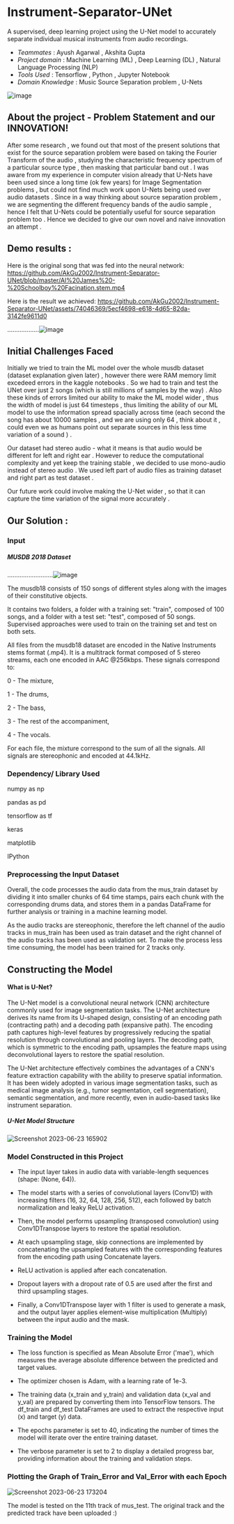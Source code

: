 # Instrument-Separator-UNet
A supervised, deep learning project using the U-Net model to accurately separate individual musical instruments from audio recordings.

* _Teammates_ : Ayush Agarwal , Akshita Gupta
* _Project domain_ : Machine Learning (ML) , Deep Learning (DL) , Natural Language Processing (NLP)
* _Tools Used_ : Tensorflow , Python , Jupyter Notebook
* _Domain Knowledge_ : Music Source Separation problem , U-Nets

![image](https://github.com/AkGu2002/Instrument-Separator-UNet/assets/74046369/9ebcd7da-5255-4dc3-b2a5-fb38dde82da3)
## About the project - Problem Statement and our INNOVATION!


After some research , we found out that most of the present solutions that exist for the source separation problem were based on taking the Fourier Transform of the audio , studying the characteristic frequency spectrum of a particular source type , then masking that particular band out . I was aware from my experience in computer vision already that U-Nets have been used since a long time (ok few years) for Image Segmentation problems , but could not find much work upon U-Nets being used over audio datasets . Since in a way thinking about source separation problem , we are segmenting the different frequency bands of the audio sample , hence I felt that U-Nets could be potentially useful for source separation problem too . Hence we decided to give our own novel and naive innovation an attempt . 

## Demo results :

Here is the original song that was fed into the neural network:
https://github.com/AkGu2002/Instrument-Separator-UNet/blob/master/Al%20James%20-%20Schoolboy%20Facination.stem.mp4


 Here is the result we achieved:
 https://github.com/AkGu2002/Instrument-Separator-UNet/assets/74046369/5ecf4698-e618-4d65-82da-3142fe9611d0
 


 ..................![image](https://github.com/AkGu2002/Instrument-Separator-UNet/assets/74046369/7721612c-3384-4cf7-b0b1-27f9b007db9a)


## Initial Challenges Faced
Initially we tried to train the ML model over the whole musdb dataset (dataset explanation given later) , however there were RAM memory limit excedeed errors in the kaggle notebooks . So we had to train and test the UNet over just 2 songs (which is still millions of samples by the way) . Also these kinds of errors limited our ability to make the ML model wider , thus the width of model is just 64 timesteps , thus limiting the ability of our ML model to use the information spread spacially across time (each second the song has about 10000 samples , and we are using only 64 , think about it , could even we as humans point out separate sources in this less time variation of a sound ) . 

Our dataset had stereo audio - what it means is that audio would be different for left and right ear . However to reduce the computational complexity and yet keep the training stable , we decided to use mono-audio instead of stereo audio . We used left part of audio files as training dataset and right part as test dataset . 

Our future work could involve making the U-Net wider , so that it can capture the time variation of the signal more accurately . 

## Our Solution :

### Input
##### *MUSDB 2018 Dataset*

..........................![image](https://github.com/AkGu2002/Instrument-Separator-UNet/assets/74046369/048d70f7-a010-408c-a044-a94da168993e)

The musdb18 consists of 150 songs of different styles along with the images of their constitutive objects.

It contains two folders, a folder with a training set: "train", composed of 100 songs, and a folder with a test set: "test", composed of 50 songs. Supervised approaches were used to train on the training set and test on both sets. 

All files from the musdb18 dataset are encoded in the Native Instruments stems format (.mp4). It is a multitrack format composed of 5 stereo streams, each one encoded in AAC @256kbps. These signals correspond to:

0 - The mixture,

1 - The drums,

2 - The bass,

3 - The rest of the accompaniment,

4 - The vocals.

For each file, the mixture correspond to the sum of all the signals. All signals are stereophonic and encoded at 44.1kHz.

### Dependency/ Library Used
numpy as np

pandas as pd 

tensorflow as tf 

keras

matplotlib

IPython

### Preprocessing the Input Dataset
Overall, the code processes the audio data from the mus_train dataset by dividing it into smaller chunks of 64 time stamps, pairs each chunk with the corresponding drums data, and stores them in a pandas DataFrame for further analysis or training in a machine learning model. 

As the audio tracks are stereophonic, therefore the left channel of the audio tracks in mus_train has been used as train dataset and the right channel of the audio tracks has been used as validation set. To make the process less time consuming, the model has been trained for 2 tracks only. 

## Constructing the Model
#### What is U-Net?
The U-Net model is a convolutional neural network (CNN) architecture commonly used for image segmentation tasks. The U-Net architecture derives its name from its U-shaped design, consisting of an encoding path (contracting path) and a decoding path (expansive path). The encoding path captures high-level features by progressively reducing the spatial resolution through convolutional and pooling layers. The decoding path, which is symmetric to the encoding path, upsamples the feature maps using deconvolutional layers to restore the spatial resolution. 

The U-Net architecture effectively combines the advantages of a CNN's feature extraction capability with the ability to preserve spatial information. It has been widely adopted in various image segmentation tasks, such as medical image analysis (e.g., tumor segmentation, cell segmentation), semantic segmentation, and more recently, even in audio-based tasks like instrument separation.

##### U-Net Model Structure
![Screenshot 2023-06-23 165902](https://github.com/AkGu2002/Instrument-Separator-UNet/assets/74046369/f47a823f-6b69-4468-9881-0028913cabd9)

### Model Constructed in this Project

* The input layer takes in audio data with variable-length sequences (shape: (None, 64)).

* The model starts with a series of convolutional layers (Conv1D) with increasing filters (16, 32, 64, 128, 256, 512), each followed by batch normalization and leaky ReLU activation.

* Then, the model performs upsampling (transposed convolution) using Conv1DTranspose layers to restore the spatial resolution.

* At each upsampling stage, skip connections are implemented by concatenating the upsampled features with the corresponding features from the encoding path using Concatenate layers.

* ReLU activation is applied after each concatenation.
* Dropout layers with a dropout rate of 0.5 are used after the first and third upsampling stages.
* Finally, a Conv1DTranspose layer with 1 filter is used to generate a mask, and the output layer applies element-wise multiplication (Multiply) between the input audio and the mask.

### Training the Model

* The loss function is specified as Mean Absolute Error ('mae'), which measures the average absolute difference between the predicted and target values. 
* The optimizer chosen is Adam, with a learning rate of 1e-3.

* The training data (x_train and y_train) and validation data (x_val and y_val) are prepared by converting them into TensorFlow tensors. The df_train and df_test DataFrames are used to extract the respective input (x) and target (y) data. 

* The epochs parameter is set to 40, indicating the number of times the model will iterate over the entire training dataset.

* The verbose parameter is set to 2 to display a detailed progress bar, providing information about the training and validation steps.

### Plotting the Graph of Train_Error and Val_Error with each Epoch
![Screenshot 2023-06-23 173204](https://github.com/AkGu2002/Instrument-Separator-UNet/assets/74046369/db46b0e7-72e1-4fa7-8f55-12b7a0f9dfea)


The model is tested on the 11th track of mus_test. The original track and the predicted track have been uploaded :)



